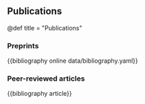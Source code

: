 ## Publications

@def title = "Publications"

### Preprints
{{bibliography online data/bibliography.yaml}}

### Peer-reviewed articles
{{bibliography article}}

<!-- ## Book Chapter
{{bibliography incollection data/bibliography.yaml}} -->

<!-- ## Peer-reviewed Conference Proceedings
{{bibliography inproceedings data/bibliography.yaml}} -->

<!-- ## Theses
{{bibliography thesis data/bibliography.yaml}} -->
